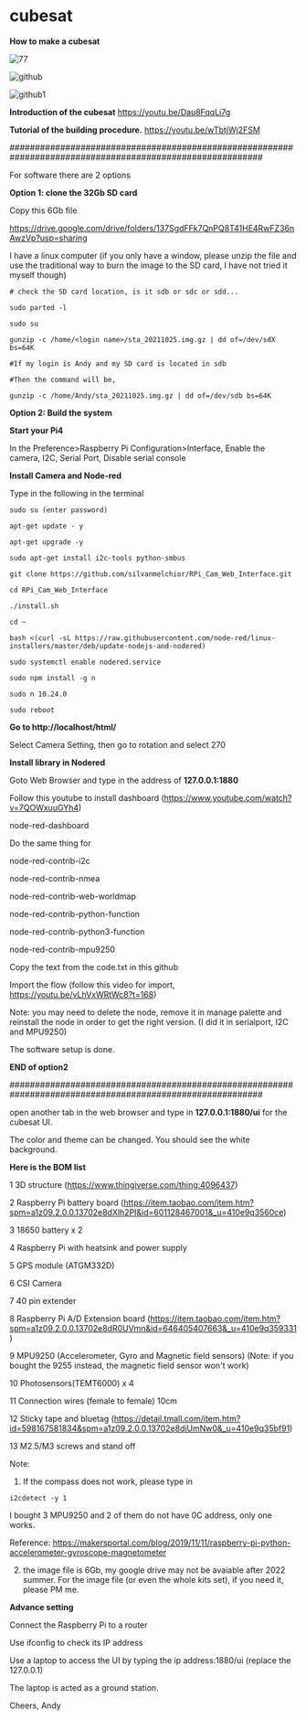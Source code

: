 # **cubesat**
**How to make a cubesat**

![77](https://user-images.githubusercontent.com/8468724/138394448-fa24b3db-534f-460e-a696-4718366a1069.jpg)

![github](https://user-images.githubusercontent.com/8468724/138434055-b095bcbc-7dda-4cec-becb-fe52057c542e.jpg)

![github1](https://user-images.githubusercontent.com/8468724/138435066-fdff597f-a795-44e3-85ae-457064cec861.jpg)

**Introduction of the cubesat**
https://youtu.be/Dau8FqqLi7g

**Tutorial of the building procedure.**
https://youtu.be/wTbtjWj2FSM

##########################################################################################################

For software there are 2 options

**Option 1: clone the 32Gb SD card**

Copy this 6Gb file

https://drive.google.com/drive/folders/137SgdFFk7QnPQ8T41HE4RwFZ36nAwzVp?usp=sharing

I have a linux computer (if you only have a window, please unzip the file and use the traditional way to burn the image to the SD card, I have not tried it myself though)
```
# check the SD card location, is it sdb or sdc or sdd...

sudo parted -l

sudo su

gunzip -c /home/<login name>/sta_20211025.img.gz | dd of=/dev/sdX bs=64K
  
#If my login is Andy and my SD card is located in sdb
  
#Then the command will be,

gunzip -c /home/Andy/sta_20211025.img.gz | dd of=/dev/sdb bs=64K
```

**Option 2: Build the system**

  **Start your Pi4**

  In the Preference>Raspberry Pi Configuration>Interface, Enable the camera, I2C, Serial Port, Disable serial console

  **Install Camera and Node-red**

  Type in the following in the terminal

```
sudo su (enter password)

apt-get update - y

apt-get upgrade -y

sudo apt-get install i2c-tools python-smbus

git clone https://github.com/silvanmelchior/RPi_Cam_Web_Interface.git

cd RPi_Cam_Web_Interface

./install.sh

cd ~

bash <(curl -sL https://raw.githubusercontent.com/node-red/linux-installers/master/deb/update-nodejs-and-nodered)

sudo systemctl enable nodered.service

sudo npm install -g n

sudo n 10.24.0

sudo reboot
```
  **Go to http://localhost/html/**

  Select Camera Setting, then go to rotation and select 270

  **Install library in Nodered**

  Goto Web Browser and type in the address of **127.0.0.1:1880**

  Follow this youtube to install dashboard (https://www.youtube.com/watch?v=7QOWxuuGYh4)

  node-red-dashboard

  Do the same thing for 

  node-red-contrib-i2c

  node-red-contrib-nmea

  node-red-contrib-web-worldmap

  node-red-contrib-python-function

  node-red-contrib-python3-function

  node-red-contrib-mpu9250

  Copy the text from the code.txt in this github

  Import the flow (follow this video for import, https://youtu.be/vLhVxWRtWc8?t=168)

  Note: you may need to delete the node, remove it in manage palette and reinstall the node in order to get the right version. (I did it in serialport, I2C and MPU9250)

The software setup is done.

**END of option2**

##########################################################################################################

open another tab in the web browser and type in **127.0.0.1:1880/ui** for the cubesat UI.

The color and theme can be changed. You should see the white background.



**Here is the BOM list**

1	3D structure (https://www.thingiverse.com/thing:4096437)

2	Raspberry Pi battery board (https://item.taobao.com/item.htm?spm=a1z09.2.0.0.13702e8dXlh2PI&id=601128467001&_u=410e9q3560ce)

3	18650 battery x 2

4	Raspberry Pi with heatsink and power supply

5	GPS module (ATGM332D)

6	CSI Camera

7	40 pin extender

8	Raspberry Pi A/D Extension board (https://item.taobao.com/item.htm?spm=a1z09.2.0.0.13702e8dR0UVmn&id=646405407663&_u=410e9q359331)

9	MPU9250 (Accelerometer, Gyro and Magnetic field sensors) (Note: if you bought the 9255 instead, the magnetic field sensor won't work)

10	Photosensors(TEMT6000) x 4 

11	Connection wires (female to female) 10cm

12	Sticky tape and bluetag (https://detail.tmall.com/item.htm?id=598167581834&spm=a1z09.2.0.0.13702e8diUmNw0&_u=410e9q35bf91)

13	M2.5/M3 screws and stand off

Note: 
1. If the compass does not work, please type in
```
i2cdetect -y 1
```
I bought 3 MPU9250 and 2 of them do not have 0C address, only one works.

Reference: https://makersportal.com/blog/2019/11/11/raspberry-pi-python-accelerometer-gyroscope-magnetometer


2. the image file is 6Gb, my google drive may not be avaiable after 2022 summer.
For the image file (or even the whole kits set), if you need it, please PM me.

**Advance setting**

Connect the Raspberry Pi to a router

Use ifconfig to check its IP address

Use a laptop to access the UI by typing the ip address:1880/ui (replace the 127.0.0.1)  
  
The laptop is acted as a ground station.
  
Cheers,
Andy
